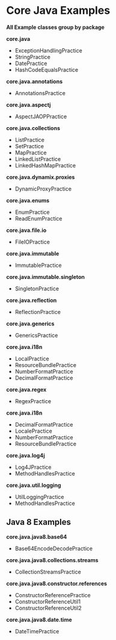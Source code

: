 # Core Java Examples
**All Example classes group by package**

**core.java** 
- ExceptionHandlingPractice
- StringPractice
- DatePractice
- HashCodeEqualsPractice

**core.java.annotations**
- AnnotationsPractice

**core.java.aspectj**
- AspectJAOPPractice

**core.java.collections**
- ListPractice
- SetPractice
- MapPractice
- LinkedListPractice
- LinkedHashMapPractice

**core.java.dynamix.proxies**
- DynamicProxyPractice

**core.java.enums**
- EnumPractice
- ReadEnumPractice

**core.java.file.io**
- FileIOPractice

**core.java.immutable**
- ImmutablePractice

**core.java.immutable.singleton**
- SingletonPractice

**core.java.reflection**
- ReflectionPractice

**core.java.generics**
- GenericsPractice

**core.java.i18n**
- LocalPractice
- ResourceBundlePractice
- NumberFormatPractice
- DecimalFormatPractice

**core.java.regex**
- RegexPractice

**core.java.i18n**
- DecimalFormatPractice
- LocalePractice
- NumberFormatPractice
- ResourceBundlePractice

**core.java.log4j**
- Log4JPractice
- MethodHandlesPractice

**core.java.util.logging**
- UtilLoggingPractice
- MethodHandlesPractice

## Java 8 Examples

**core.java.java8.base64**
- Base64EncodeDecodePractice

**core.java.java8.collections.streams**
- CollectionStreamsPractice

**core.java.java8.constructor.references**
- ConstructorReferencePractice
- ConstructorReferenceUtil1
- ConstructorReferenceUtil2

**core.java.java8.date.time**
- DateTimePractice
